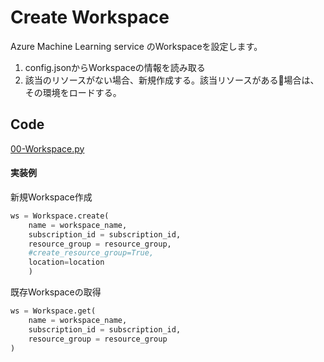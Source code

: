 # Create Workspace
Azure Machine Learning service のWorkspaceを設定します。

1. config.jsonからWorkspaceの情報を読み取る
2. 該当のリソースがない場合、新規作成する。該当リソースがある場合は、その環境をロードする。

## Code ##
[00-Workspace.py](../code/aml_service/00-Workspace.py)

#### 実装例

新規Workspace作成
```python
ws = Workspace.create(
    name = workspace_name,
    subscription_id = subscription_id,
    resource_group = resource_group,
    #create_resource_group=True,
    location=location
    )
```


既存Workspaceの取得
```python
ws = Workspace.get(
    name = workspace_name,
    subscription_id = subscription_id,
    resource_group = resource_group
)
```
            



